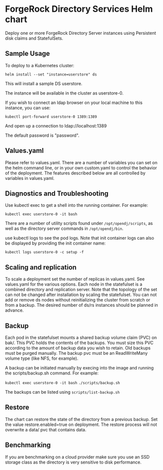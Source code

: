 # ForgeRock Directory Services Helm chart

Deploy one or more ForgeRock Directory Server instances using Persistent disk claims
and StatefulSets. 

## Sample Usage

To deploy to a Kubernetes cluster:

`helm install --set "instance=userstore" ds`

This will install a sample DS userstore.

The instance will be available in the cluster as userstore-0. 

If you wish to connect an ldap browser on your local machine to this instance, you can use:

`kubectl port-forward userstore-0 1389:1389`

And open up a connection to ldap://localhost:1389 

The default password is "password".


## Values.yaml

Please refer to values.yaml. There are a number of variables you can set on the helm command line, or 
in your own custom.yaml to control the behavior of the deployment. The features described below
are all controlled by variables in values.yaml.

## Diagnostics and Troubleshooting

Use kubectl exec to get a shell into the running container. For example:

`kubectl exec userstore-0 -it bash`

There are a number of utility scripts found under `/opt/opendj/scripts`, as well as the 
directory server commands in `/opt/opendj/bin`.

use kubectl logs to see the pod logs. Note that init container logs can also be displayed by providing the
init container name:

`kubectl logs userstore-0 -c setup -f`

## Scaling and replication

To scale a deployment set the number of replicas in values.yaml. See values.yaml
for the various options. Each node in the statefulset is a combined directory and replication server. Note that the topology of the set can not be changed after installation by scaling the statefulset. You can not add or remove ds nodes without reinitializing the cluster from scratch or from a backup. The desired number of ds/rs instances should be planned in advance.


## Backup

Each pod in the statefulset mounts a shared backup
 volume claim (PVC) on bak/. This PVC holds the contents of the backups. You must size this PVC according 
to the amount of backup data you wish to retain. Old backups must be purged manually. The backup pvc must
be an ReadWriteMany volume type (like NFS, for example). 

A backup can be initiated manually by execing into the image and running the scripts/backup.sh command. For example:

`kubectl exec userstore-0 -it bash`
`./scripts/backup.sh`

The backups can be listed using `scripts/list-backup.sh`

## Restore 

The chart can restore the state of the directory from a previous backup. Set the value restore.enabled=true on deployment.  The restore process will not overwrite a data/ pvc that contains data. 

## Benchmarking 

If you are benchmarking on a cloud provider make sure you use an SSD storage class as the directory is very sensitive to disk performance.
